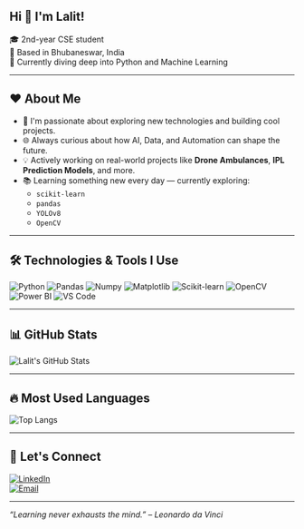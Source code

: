 ## Hi 👋 I'm Lalit!

🎓 2nd-year CSE student  
📍 Based in Bhubaneswar, India  
🚀 Currently diving deep into Python and Machine Learning  

---

## ❤️ About Me

- 🤖 I'm passionate about exploring new technologies and building cool projects.  
- 🌐 Always curious about how AI, Data, and Automation can shape the future.  
- 💡 Actively working on real-world projects like **Drone Ambulances**, **IPL Prediction Models**, and more.  
- 📚 Learning something new every day — currently exploring:
  - `scikit-learn`
  - `pandas`
  - `YOLOv8`
  - `OpenCV`

---

## 🛠 Technologies & Tools I Use

![Python](https://img.shields.io/badge/Python-3776AB?style=for-the-badge&logo=python&logoColor=white)
![Pandas](https://img.shields.io/badge/Pandas-150458?style=for-the-badge&logo=pandas)
![Numpy](https://img.shields.io/badge/Numpy-013243?style=for-the-badge&logo=numpy&logoColor=white)
![Matplotlib](https://img.shields.io/badge/Matplotlib-ffffff?style=for-the-badge&logo=plotly&logoColor=blue)
![Scikit-learn](https://img.shields.io/badge/Scikit--learn-F7931E?style=for-the-badge&logo=scikit-learn&logoColor=white)
![OpenCV](https://img.shields.io/badge/OpenCV-5C3EE8?style=for-the-badge&logo=opencv&logoColor=white)
![Power BI](https://img.shields.io/badge/PowerBI-F2C811?style=for-the-badge&logo=powerbi&logoColor=black)
![VS Code](https://img.shields.io/badge/VS%20Code-007ACC?style=for-the-badge&logo=visual-studio-code&logoColor=white)

---

## 📊 GitHub Stats

![Lalit's GitHub Stats](https://github-readme-stats.vercel.app/api?username=YOUR_GITHUB_USERNAME&show_icons=true&theme=radical)

---

## 🔥 Most Used Languages

![Top Langs](https://github-readme-stats.vercel.app/api/top-langs/?username=YOUR_GITHUB_USERNAME&layout=compact&theme=tokyonight)

---

## 🤝 Let's Connect

[![LinkedIn](https://img.shields.io/badge/LinkedIn-Connect-blue?style=flat-square&logo=linkedin)](https://www.linkedin.com/in/YOUR_LINKEDIN_PROFILE)  
[![Email](https://img.shields.io/badge/Email-Me-red?style=flat-square&logo=gmail)](mailto:YOUR_EMAIL_ADDRESS)

---

*“Learning never exhausts the mind.” – Leonardo da Vinci*
